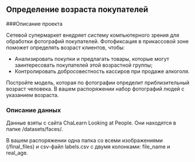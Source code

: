 
## Определение возраста покупателей

###Описание проекта

Сетевой супермаркет внедряет систему компьютерного зрения для обработки фотографий покупателей. Фотофиксация в прикассовой зоне поможет определять возраст клиентов, чтобы:

*	Анализировать покупки и предлагать товары, которые могут заинтересовать покупателей этой возрастной группы;
*	Контролировать добросовестность кассиров при продаже алкоголя.

Постройте модель, которая по фотографии определит приблизительный возраст человека. В вашем распоряжении набор фотографий людей с указанием возраста.

### Описание данных
Данные взяты с сайта ChaLearn Looking at People. Они находятся в папке /datasets/faces/.

В вашем распоряжении одна папка со всеми изображениями (/final_files) и csv-файл labels.csv с двумя колонками: file_name и real_age.
